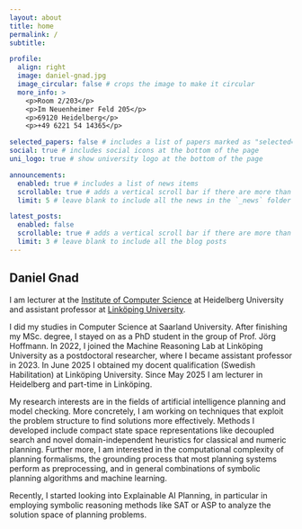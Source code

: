 ```yaml
---
layout: about
title: home
permalink: /
subtitle:

profile:
  align: right
  image: daniel-gnad.jpg
  image_circular: false # crops the image to make it circular
  more_info: >
    <p>Room 2/203</p>
    <p>Im Neuenheimer Feld 205</p>
    <p>69120 Heidelberg</p>
    <p>+49 6221 54 14365</p>

selected_papers: false # includes a list of papers marked as "selected={true}"
social: true # includes social icons at the bottom of the page
uni_logo: true # show university logo at the bottom of the page

announcements:
  enabled: true # includes a list of news items
  scrollable: true # adds a vertical scroll bar if there are more than 3 news items
  limit: 5 # leave blank to include all the news in the `_news` folder

latest_posts:
  enabled: false
  scrollable: true # adds a vertical scroll bar if there are more than 3 new posts items
  limit: 3 # leave blank to include all the blog posts
---
```


## Daniel Gnad

I am lecturer at the [Institute of Computer Science](https://www.ifi.uni-heidelberg.de/) at Heidelberg University and assistant professor at [Linköping University](https://mrlab.ai/daniel-gnad/).

I did my studies in Computer Science at Saarland University. After finishing my MSc. degree, I stayed on as a PhD student in the group of Prof. Jörg Hoffmann. In 2022, I joined the Machine Reasoning Lab at Linköping University as a postdoctoral researcher, where I became assistant professor in 2023. In June 2025 I obtained my docent qualification (Swedish Habilitation) at Linköping University. Since May 2025 I am lecturer in Heidelberg and part-time in Linköping.

My research interests are in the fields of artificial intelligence planning and model checking. More concretely, I am working on techniques that exploit the problem structure to find solutions more effectively. Methods I developed include compact state space representations like decoupled search and novel domain-independent heuristics for classical and numeric planning. Further more, I am interested in the computational complexity of planning formalisms, the grounding process that most planning systems perform as preprocessing, and in general combinations of symbolic planning algorithms and machine learning.

Recently, I started looking into Explainable AI Planning, in particular in employing symbolic reasoning methods like SAT or ASP to analyze the solution space of planning problems.
